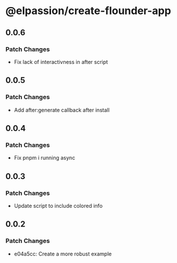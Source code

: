 # @elpassion/create-flounder-app

## 0.0.6

### Patch Changes

- Fix lack of interactivness in after script

## 0.0.5

### Patch Changes

- Add after:generate callback after install

## 0.0.4

### Patch Changes

- Fix pnpm i running async

## 0.0.3

### Patch Changes

- Update script to include colored info

## 0.0.2

### Patch Changes

- e04a5cc: Create a more robust example
